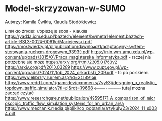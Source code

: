 # Model-skrzyzowan-w-SUMO
Autorzy: Kamila Ćwikła, Klaudia Stodółkiewicz

Linki do źródeł: 
//opiszę je soon - Klaudia
https://yadda.icm.edu.pl/baztech/element/bwmeta1.element.baztech-article-BSL3-0024-0061/c/Maciejewski.pdf
https://mostwiedzy.pl/pl/publication/download/1/adaptacyjny-system-sterowania-ruchem-drogowym_93939.pdf
https://min.wmi.amu.edu.pl/wp-content/uploads/2015/01/Praca_magisterska_informatyka.pdf - raczej nie potrzebne ale moze
https://arxiv.org/html/2305.01763v2
https://arxiv.org/pdf/2010.03289
https://www.cupt.gov.pl/wp-content/uploads/2024/11/tob_2024_oskarbski_209.pdf - to po polskiemu
https://www.elibrary.ru/item.asp?id=24189159
https://www.reddit.com/r/gamedev/comments/7vy53j/designing_a_realistic_topdown_traffic_simulator/?tl=pl&rdt=39668 <----------- tutaj można zacząć czytać
https://www.researchgate.net/publication/49595171_A_comparison_of_microscopic_traffic_flow_simulation_systems_for_an_urban_area
https://www.mechanik.media.pl/pliki/do_pobrania/artykuly/23/2024_11_s0034.pdf
